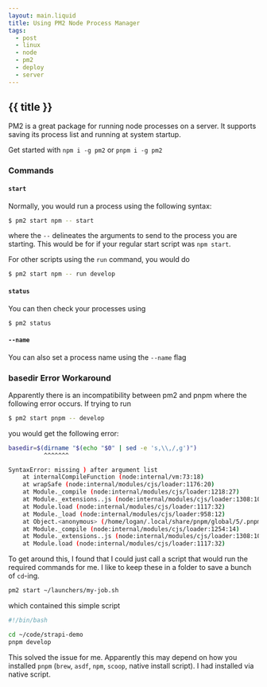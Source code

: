 ```yaml
---
layout: main.liquid
title: Using PM2 Node Process Manager
tags:
  - post
  - linux
  - node
  - pm2
  - deploy
  - server
---
```


## {{ title }}

PM2 is a great package for running node processes on a server. It supports saving its process list and running at system startup.

Get started with `npm i -g pm2` or `pnpm i -g pm2`


### Commands

#### `start`

Normally, you would run a process using the following syntax:
```bash
$ pm2 start npm -- start
```
where the `--` delineates the arguments to send to the process you are starting. This would be for if your regular start script was `npm start`. 

For other scripts using the `run` command, you would do
```bash
$ pm2 start npm -- run develop
```

#### `status`

You can then check your processes using 
```bash
$ pm2 status
```

#### `--name`

You can also set a process name using the `--name` flag


### basedir Error Workaround

Apparently there is an incompatibility between pm2 and pnpm where the following error occurs. If trying to run 
```bash
$ pm2 start pnpm -- develop
```
you would get the following error:
```bash
basedir=$(dirname "$(echo "$0" | sed -e 's,\\,/,g')")
          ^^^^^^^

SyntaxError: missing ) after argument list
    at internalCompileFunction (node:internal/vm:73:18)
    at wrapSafe (node:internal/modules/cjs/loader:1176:20)
    at Module._compile (node:internal/modules/cjs/loader:1218:27)
    at Module._extensions..js (node:internal/modules/cjs/loader:1308:10)
    at Module.load (node:internal/modules/cjs/loader:1117:32)
    at Module._load (node:internal/modules/cjs/loader:958:12)
    at Object.<anonymous> (/home/logan/.local/share/pnpm/global/5/.pnpm/pm2@5.3.0/node_modules/pm2/lib/ProcessContainerFork.js:33:23)
    at Module._compile (node:internal/modules/cjs/loader:1254:14)
    at Module._extensions..js (node:internal/modules/cjs/loader:1308:10)
    at Module.load (node:internal/modules/cjs/loader:1117:32)
```

To get around this, I found that I could just call a script that would run the required commands for me. I like to keep these in a folder to save a bunch of `cd`-ing. 

```bash
pm2 start ~/launchers/my-job.sh
```

which contained this simple script

```bash
#!/bin/bash

cd ~/code/strapi-demo
pnpm develop
```

This solved the issue for me. Apparently this may depend on how you installed `pnpm` (`brew`, `asdf`, `npm`, `scoop`, native install script). I had installed via native script.
